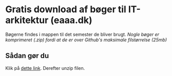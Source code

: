 # Gratis download af bøger til IT-arkitektur (eaaa.dk)
Bøgerne findes i mappen til det semester de bliver brugt.
_Nogle bøger er komprimeret (.zip) fordi at de er over Github's maksimale filstørrelse (25mb)_
## Sådan gør du
Klik på [dette link](https://github.com/peterhn92/download-it-arkitektur-boeger-gratis/archive/main.zip). Derefter unzip filen.

